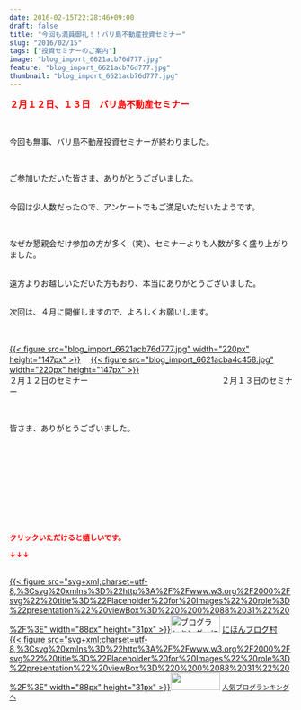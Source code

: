 ```yaml
---
date: 2016-02-15T22:28:46+09:00
draft: false
title: "今回も満員御礼！！バリ島不動産投資セミナー"
slug: "2016/02/15"
tags: ["投資セミナーのご案内"]
image: "blog_import_6621acb76d777.jpg"
feature: "blog_import_6621acb76d777.jpg"
thumbnail: "blog_import_6621acb76d777.jpg"
---
```

<p><font color="#ff0000" size="3"><strong>２月１２日、１３日　バリ島不動産セミナー</strong></font></p><br/><p>今回も無事、バリ島不動産投資セミナーが終わりました。</p><br/><p>ご参加いただいた皆さま、ありがとうございました。</p><p><br/>今回は少人数だったので、アンケートでもご満足いただいたようです。</p><br/><p>なぜか懇親会だけ参加の方が多く（笑）、セミナーよりも人数が多く盛り上がりました。</p><p><br/>遠方よりお越しいただいた方もおり、本当にありがとうございました。</p><p><br/>次回は、４月に開催しますので、よろしくお願いします。</p><p><br/><br/><a href="blog_import_6621acb8c37eb.jpg">{{< figure src="blog_import_6621acb76d777.jpg" width="220px" height="147px" >}}</a> 　<a href="blog_import_6621acbb832d7.jpg">{{< figure src="blog_import_6621acba4c458.jpg" width="220px" height="147px" >}}</a> <br/>２月１２日のセミナー　　　　　　　　　　　　　　　　　２月１３日のセミナー</p><br/><p>皆さま、ありがとうございました。</p><br/><br/><br/><br/><br/><p><br/></p><br/><p><font color="#ff0000" size="2"><strong>クリックいただけると嬉しいです。<br/></strong></font></p><p><font color="#ff0000" size="2"><strong>↓↓↓</strong></font></p><p><br/><a href="http://www.blogmura.com/ranking.html" target="_blank">{{< figure src="svg+xml;charset=utf-8,%3Csvg%20xmlns%3D%22http%3A%2F%2Fwww.w3.org%2F2000%2Fsvg%22%20title%3D%22Placeholder%20for%20Images%22%20role%3D%22presentation%22%20viewBox%3D%220%200%2088%2031%22%20%2F%3E" width="88px" height="31px" >}}<noscript><img border="0" alt="ブログランキング・にほんブログ村へ" src="https://img-proxy.blog-video.jp/images?url=http%3A%2F%2Fwww.blogmura.com%2Fimg%2Fwww88_31.gif" width="88" height="31"></noscript></a> <a href="http://www.blogmura.com/ranking.html" target="_blank">にほんブログ村</a> <br/><a title="人気ブログランキングへ" href="link.php?1804582">{{< figure src="svg+xml;charset=utf-8,%3Csvg%20xmlns%3D%22http%3A%2F%2Fwww.w3.org%2F2000%2Fsvg%22%20title%3D%22Placeholder%20for%20Images%22%20role%3D%22presentation%22%20viewBox%3D%220%200%2088%2031%22%20%2F%3E" width="88px" height="31px" >}}<noscript><img border="0" src="https://blog.with2.net/img/banner/banner_22.gif" width="88" height="31"></noscript></a> <a style="FONT-SIZE: 12px" href="link.php?1804582">人気ブログランキングへ</a> </p>


